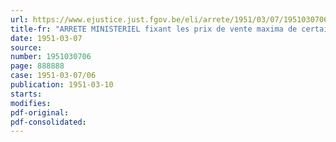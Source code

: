 ```yaml
---
url: https://www.ejustice.just.fgov.be/eli/arrete/1951/03/07/1951030706/justel
title-fr: "ARRETE MINISTERIEL fixant les prix de vente maxima de certains articles de lingerie et de bonneterie, des vêtements de dessus confectionnés pour hommes, dames et enfants et des vêtements sur mesures pour hommes."
date: 1951-03-07
source:
number: 1951030706
page: 888888
case: 1951-03-07/06
publication: 1951-03-10
starts:
modifies:
pdf-original:
pdf-consolidated:
---
```


